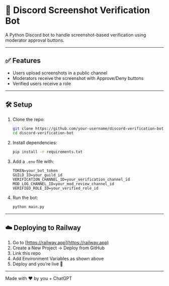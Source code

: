 # 📸 Discord Screenshot Verification Bot

A Python Discord bot to handle screenshot-based verification using moderator approval buttons.

---

## ✅ Features

- Users upload screenshots in a public channel
- Moderators receive the screenshot with Approve/Deny buttons
- Verified users receive a role

---

## 🛠 Setup

1. Clone the repo:
   ```bash
   git clone https://github.com/your-username/discord-verification-bot.git
   cd discord-verification-bot
   ```

2. Install dependencies:
   ```bash
   pip install -r requirements.txt
   ```

3. Add a `.env` file with:
   ```
   TOKEN=your_bot_token
   GUILD_ID=your_guild_id
   VERIFICATION_CHANNEL_ID=your_verification_channel_id
   MOD_LOG_CHANNEL_ID=your_mod_review_channel_id
   VERIFIED_ROLE_ID=your_verified_role_id
   ```

4. Run the bot:
   ```bash
   python main.py
   ```

---

## ☁️ Deploying to Railway

1. Go to [https://railway.app](https://railway.app)
2. Create a New Project → Deploy from GitHub
3. Link this repo
4. Add Environment Variables as shown above
5. Deploy and you’re live 🚀

---

Made with ❤️ by you + ChatGPT
